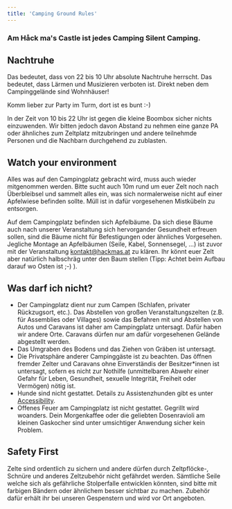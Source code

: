 ```yaml
---
title: 'Camping Ground Rules'
---
```


### Am Håck ma's Castle ist jedes Camping Silent Camping.
## Nachtruhe
Das bedeutet, dass von 22 bis 10 Uhr absolute Nachtruhe herrscht. Das bedeutet, dass Lärmen und Musizieren verboten ist. Direkt neben dem Campinggelände sind Wohnhäuser!

Komm lieber zur Party im Turm, dort ist es bunt :-)

In der Zeit von 10 bis 22 Uhr ist gegen die kleine Boombox sicher nichts einzuwenden. Wir bitten jedoch davon Abstand zu nehmen eine ganze PA oder ähnliches zum Zeltplatz mitzubringen und andere teilnehmde Personen und die Nachbarn durchgehend zu zublasten.

## Watch your environment
Alles was auf den Campingplatz gebracht wird, muss auch wieder mitgenommen werden. Bitte sucht auch 10m rund um euer Zelt noch nach Überbleibsel und sammelt alles ein, was sich normalerweise nicht auf einer Apfelwiese befinden sollte. Müll ist in dafür vorgesehenen Mistkübeln zu entsorgen.

Auf dem Campingplatz befinden sich Apfelbäume. Da sich diese Bäume auch nach unserer Veranstaltung sich hervorgander Gesundheit erfreuen sollen, sind die Bäume nicht für Befestigungen oder ähnliches Vorgesehen. Jegliche Montage an Apfelbäumen (Seile, Kabel, Sonnensegel, ...) ist zuvor mit der Veranstaltung kontakt@hackmas.at zu klären. Ihr könnt euer Zelt aber natürlich halbschräg unter den Baum stellen (Tipp: Achtet beim Aufbau darauf wo Osten ist ;-) ).

## Was darf ich nicht?

* Der Campingplatz dient nur zum Campen (Schlafen, privater Rückzugsort, etc.). Das Abstellen von großen Veranstaltungszelten (z.B. für Assemblies oder Villages) sowie das Befahren mit und Abstellen von Autos und Caravans ist daher am Campingplatz untersagt. Dafür haben wir andere Orte. Caravans dürfen nur am dafür vorgesehenen Gelände abgestellt werden.
* Das Umgraben des Bodens und das Ziehen von Gräben ist untersagt.
* Die Privatsphäre anderer Campinggäste ist zu beachten. Das öffnen fremder Zelter und Caravans ohne Einverständis der Besitzer\*innen ist untersagt, sofern es nicht zur Nothilfe (unmittelbaren Abwehr einer Gefahr für Leben, Gesundheit, sexuelle Integrität, Freiheit oder Vermögen) nötig ist.
* Hunde sind nicht gestattet. Details zu Assistenzhunden gibt es unter [Accessibility](/accessbility).
* Offenes Feuer am Campingplatz ist nicht gestattet. Gegrillt wird woanders. Dein Morgenkaffee oder die geliebten Dosenravioli am kleinen Gaskocher sind unter umsichtiger Anwendung sicher kein Problem.

## Safety First
Zelte sind ordentlich zu sichern und andere dürfen durch Zeltpflöcke-, Schnüre und anderes Zeltzubehör nicht gefährdet werden. Sämtliche Seile welche sich als gefährliche Stolperfalle entwicklen könnten, sind bitte mit farbigen Bändern oder ähnlichem besser sichtbar zu machen. Zubehör dafür erhält ihr bei unseren Gespenstern und wird vor Ort angeboten.


